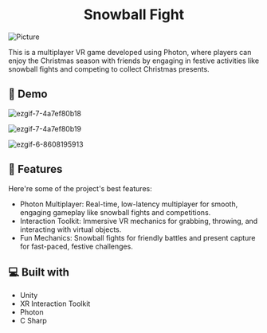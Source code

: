 <h1 align="center" id="title">Snowball Fight</h1>


![Picture](https://github.com/user-attachments/assets/93e6b165-b997-46d7-8a22-0db7c4bbf82a)
<p id="description">This is a multiplayer VR game developed using Photon, where players can enjoy the Christmas season with friends by engaging in festive activities like snowball fights and competing to collect Christmas presents.</p>

<h2>🚀 Demo</h2>

![ezgif-7-4a7ef80b18](https://github.com/user-attachments/assets/cc52d949-c8e2-4dae-a58f-a1cb5fc758d3)

![ezgif-7-4a7ef80b19](https://github.com/user-attachments/assets/cb130669-afe9-461e-a197-823556a93067)

![ezgif-6-8608195913](https://github.com/user-attachments/assets/def116a6-7dc2-4747-8e25-398c3ba4875d)

  
<h2>🧐 Features</h2>
Here're some of the project's best features:

*   Photon Multiplayer: Real-time, low-latency multiplayer for smooth, engaging gameplay like snowball fights and competitions.
*   Interaction Toolkit: Immersive VR mechanics for grabbing, throwing, and interacting with virtual objects.
*   Fun Mechanics: Snowball fights for friendly battles and present capture for fast-paced, festive challenges.

<h2>💻 Built with</h2>

*   Unity
*   XR Interaction Toolkit
*   Photon
*   C Sharp






